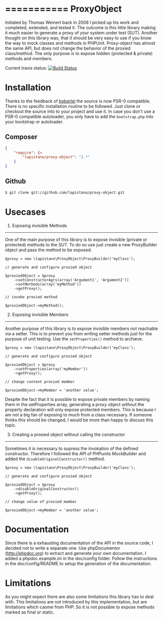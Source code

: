 ===========
ProxyObject
===========
Initiated by Thomas Weinert back in 2008 I picked up his work and completed, extended, and tested it.
The outcome is this little library making it much easier to generate a proxy of your system under test (SUT).
Another thought on this library was, that it should be very easy to use if you know the way to mock classes and methods
in PHPUnit. Proxy-object has almost the same API, but does not change the behavior of the proxied class/method.
The only purpose is to expose hidden (protected & private) methods and members. 

Current travis status: [![Build Status](https://secure.travis-ci.org/lapistano/proxy-object.png?branch=master)](http://travis-ci.org/lapistano/proxy-object)

Installation
============
Thanks to the feedback of [beberlei](https://github.com/beberlei) the source is now PSR-0 compatible. 
There is no specific installation routine to be followed. Just clone or checkout the source into to your project 
and use it.
In case you don't use a PSR-0 compatible autoloader, you only have to add the `bootstrap.php` into your bootstrap or 
autoloader.

Composer
--------

```json
{
    "require": {¬
        "lapistano/proxy-object": "2.*"
    }
}
```

Github
------

```bash
$ git clone git://github.com/lapistano/proxy-object.git
```

Usecases
========

1. Exposing invisible Methods
-----------------------------
One of the main purpose of this library is to expose invisible (private or protected) methods to the SUT. 
To do so use just create a new ProxyBuilder object and pass the method to be exposed.

    $proxy = new \lapistano\ProxyObject\ProxyBuilder('myClass');

    // generate and configure proxied object

    $proxiedObject = $proxy
        ->setConstructorAgrs(array('Argument1', 'Argument2'))
        ->setMethods(array('myMethod'))
        ->getProxy();

    // invoke proxied method

    $proxiedObject->myMethod();

2. Exposing invisible Members
-----------------------------
Another purpose of this library is to expose invisible members not reachable via a setter. This is to prevent you 
from writing setter methods just for the purpose of unit testing. 
Use the `setProperties()` method to archieve.

    $proxy = new \lapistano\ProxyObject\ProxyBuilder('myClass');

    // generate and configure proxied object

    $proxiedObject = $proxy
        ->setProperties(array('myMember'))
        ->getProxy();

    // change content proxied member

    $proxiedObject->myMember = 'another value';

Despite the fact that it is possible to expose private members by naming them in the setProperties array, generating a 
proxy object without the property declaration will only expose protected members. This is because I am not a big fan of 
exposing to much from a class necessary. If someone thinks this should be changed, I would be more than happy to 
discuss this topic. 


3. Creating a proxied object without calling the constructor
------------------------------------------------------------
Sometimes it is necessary to supress the invokation of the defined constructor. 
Therefore I followed the API of PHPunits MockBuilder and added the `disableOriginalConstructor()` method.


    $proxy = new \lapistano\ProxyObject\ProxyBuilder('myClass');

    // generate and configure proxied object

    $proxiedObject = $proxy
        ->disableOriginalConstructor()
        ->getProxy();

    // change value of proxied member

    $proxiedObject->myMember = 'another value';


Documentation
=============
Since there is a exhausting documentation of the API in the source code, I decided not to write a separate one.
Use phpDocumentor (http://phpdoc.org) to extract and generate your own documentation. 
I added a phpdoc.example.ini in the doc/config folder. Follow the instructions in the doc/config/README to setup 
the generation of the documentation.

Limitations
===========
As you might expect there are also some limitations this library has to deal with. This limitations are not introduced
by this implementation, but are limitations which caome from PHP. So it is not possible to expose methods marked as 
final or static.
